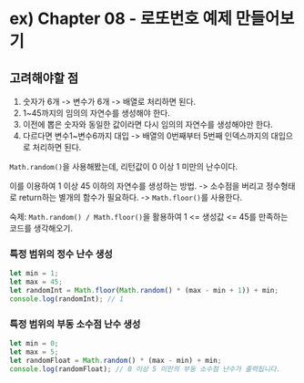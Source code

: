 # ex) Chapter 08 - 로또번호 예제 만들어보기
## 고려해야할 점
1. 숫자가 6개 -> 변수가 6개 -> 배열로 처리하면 된다.
2. 1~45까지의 임의의 자연수를 생성해야 한다.
3. 이전에 뽑은 숫자와 동일한 값이라면 다시 임의의 자연수를 생성해야만 한다.
4. 다르다면 변수1~변수6까지 대입 -> 배열의 0번째부터 5번째 인덱스까지의 대입으로 처리하면 된다.

`Math.random()`을 사용해봤는데, 리턴값이 0 이상 1 미만의 난수이다.

이를 이용하여 1 이상 45 이하의 자연수를 생성하는 방법.
-> 소수점을 버리고 정수형태로 return하는 별개의 함수가 필요하다.
-> `Math.floor()`를 사용한다.

숙제: `Math.random() / Math.floor()`을 활용하여 1 <= 생성값 <= 45를 만족하는 코드를 생각해오기.

### 특정 범위의 정수 난수 생성
```javascript
let min = 1;
let max = 45;
let randomInt = Math.floor(Math.random() * (max - min + 1)) + min;
console.log(randomInt); // 1
```
### 특정 범위의 부동 소수점 난수 생성
```javascript
let min = 0;
let max = 5;
let randomFloat = Math.random() * (max - min) + min;
console.log(randomFloat); // 0 이상 5 미만의 부동 소수점 난수가 출력됩니다.
```